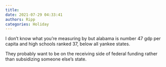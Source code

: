 ```yaml
---
title: 
date: 2021-07-29 04:33:41
authors: Ripp
categories: Holiday
---
```


 I don’t know what you’re measuring by but alabama is number 47 gdp per capita and high schools ranked 37, below all yankee states.

They probably want to be on the receiving side of federal funding rather than subsidizing someone else’s state. 